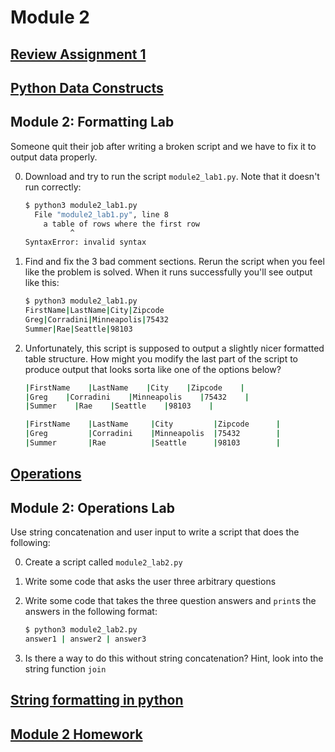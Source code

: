# Module 2
## [Review Assignment 1](https://canvas.uw.edu/courses/1105303/assignments/3464475)
## [Python Data Constructs](https://github.com/summerela/intro_programming_python/blob/master/Module2/2_python_data_contsructs.ipynb)

## Module 2: Formatting Lab

Someone quit their job after writing a broken script and we have to fix it to output data properly.

0. Download and try to run the script `module2_lab1.py`. Note that it doesn't run correctly:

    ```bash
    $ python3 module2_lab1.py
      File "module2_lab1.py", line 8
        a table of rows where the first row
              ^
    SyntaxError: invalid syntax
    ```

0. Find and fix the 3 bad comment sections. Rerun the script when you feel like the problem is solved.
When it runs successfully you'll see output like this:

    ```bash
    $ python3 module2_lab1.py
    FirstName|LastName|City|Zipcode
    Greg|Corradini|Minneapolis|75432
    Summer|Rae|Seattle|98103
    ```

0. Unfortunately, this script is supposed to output a slightly nicer formatted table structure. How might you modify the
last part of the script to produce output that looks sorta like one of the options below?

    ```bash
    |FirstName    |LastName    |City    |Zipcode    |
    |Greg    |Corradini    |Minneapolis    |75432    |
    |Summer    |Rae    |Seattle    |98103    |
    ```

    ```bash
    |FirstName    |LastName     |City         |Zipcode      |
    |Greg         |Corradini    |Minneapolis  |75432        |
    |Summer       |Rae          |Seattle      |98103        |
    ```

## [Operations](https://github.com/summerela/intro_programming_python/blob/master/Module2/3_Operations.ipynb)

## Module 2: Operations Lab

Use string concatenation and user input to write a script that does the following:

0. Create a script called `module2_lab2.py`
0. Write some code that asks the user three arbitrary questions
0. Write some code that takes the three question answers and `print`s the answers in the following format:

    ```bash
    $ python3 module2_lab2.py
    answer1 | answer2 | answer3
    ```

0. Is there a way to do this without string concatenation? Hint, look into the string function `join`

## [String formatting in python](https://github.com/summerela/intro_programming_python/blob/master/Module2/4_String_Formatting.ipynb)

## [Module 2 Homework](https://canvas.uw.edu/courses/1105303/assignments/3464476)
